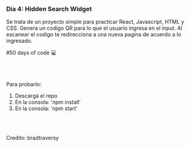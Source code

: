 ### Dia 4: Hidden Search Widget

Se trata de un proyecto simple para practicar React, Javascript, HTML y CSS. Genera un codigo QR para lo que el usuario ingresa en el input.
Al escanear el codigo te redirecciona a una nueva pagina de acuerdo a lo ingresado.


#50 days of code 💻

<br></br>

Para probarlo:
1. Descargá el repo
2. En la consola: 'npm install'
3. En la consola: 'npm start'

<br></br>

Credito: bradtraversy